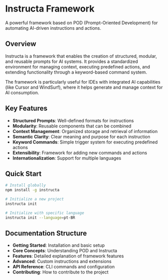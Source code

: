 # Instructa Framework

A powerful framework based on POD (Prompt-Oriented Development) for automating AI-driven instructions and actions.

## Overview

Instructa is a framework that enables the creation of structured, modular, and reusable prompts for AI systems. It provides a standardized environment for managing context, executing predefined actions, and extending functionality through a keyword-based command system.

The framework is particularly useful for IDEs with integrated AI capabilities (like Cursor and WindSurf), where it helps generate and manage context for AI consumption.

## Key Features

- **Structured Prompts**: Well-defined formats for instructions
- **Modularity**: Reusable components that can be combined
- **Context Management**: Organized storage and retrieval of information
- **Semantic Clarity**: Clear meaning and purpose for each instruction
- **Keyword Commands**: Simple trigger system for executing predefined actions
- **Extensibility**: Framework for adding new commands and actions
- **Internationalization**: Support for multiple languages

## Quick Start

```bash
# Install globally
npm install -g instructa

# Initialize a new project
instructa init

# Initialize with specific language
instructa init --language=pt-BR
```

## Documentation Structure

- **Getting Started**: Installation and basic setup
- **Core Concepts**: Understanding POD and Instructa
- **Features**: Detailed explanation of framework features
- **Advanced**: Custom instructions and extensions
- **API Reference**: CLI commands and configuration
- **Contributing**: How to contribute to the project 